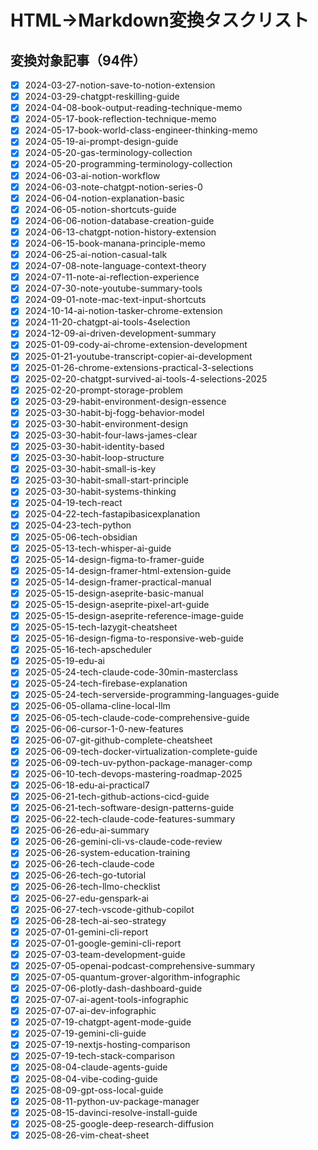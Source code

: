 # HTML→Markdown変換タスクリスト

## 変換対象記事（94件）

- [x] 2024-03-27-notion-save-to-notion-extension
- [x] 2024-03-29-chatgpt-reskilling-guide
- [x] 2024-04-08-book-output-reading-technique-memo
- [x] 2024-05-17-book-reflection-technique-memo
- [x] 2024-05-17-book-world-class-engineer-thinking-memo
- [x] 2024-05-19-ai-prompt-design-guide
- [x] 2024-05-20-gas-terminology-collection
- [x] 2024-05-20-programming-terminology-collection
- [x] 2024-06-03-ai-notion-workflow
- [x] 2024-06-03-note-chatgpt-notion-series-0
- [x] 2024-06-04-notion-explanation-basic
- [x] 2024-06-05-notion-shortcuts-guide
- [x] 2024-06-06-notion-database-creation-guide
- [x] 2024-06-13-chatgpt-notion-history-extension
- [x] 2024-06-15-book-manana-principle-memo
- [x] 2024-06-25-ai-notion-casual-talk
- [x] 2024-07-08-note-language-context-theory
- [x] 2024-07-11-note-ai-reflection-experience
- [x] 2024-07-30-note-youtube-summary-tools
- [x] 2024-09-01-note-mac-text-input-shortcuts
- [x] 2024-10-14-ai-notion-tasker-chrome-extension
- [x] 2024-11-20-chatgpt-ai-tools-4selection
- [x] 2024-12-09-ai-driven-development-summary
- [x] 2025-01-09-cody-ai-chrome-extension-development
- [x] 2025-01-21-youtube-transcript-copier-ai-development
- [x] 2025-01-26-chrome-extensions-practical-3-selections
- [x] 2025-02-20-chatgpt-survived-ai-tools-4-selections-2025
- [x] 2025-02-20-prompt-storage-problem
- [x] 2025-03-29-habit-environment-design-essence
- [x] 2025-03-30-habit-bj-fogg-behavior-model
- [x] 2025-03-30-habit-environment-design
- [x] 2025-03-30-habit-four-laws-james-clear
- [x] 2025-03-30-habit-identity-based
- [x] 2025-03-30-habit-loop-structure
- [x] 2025-03-30-habit-small-is-key
- [x] 2025-03-30-habit-small-start-principle
- [x] 2025-03-30-habit-systems-thinking
- [x] 2025-04-19-tech-react
- [x] 2025-04-22-tech-fastapibasicexplanation
- [x] 2025-04-23-tech-python
- [x] 2025-05-06-tech-obsidian
- [x] 2025-05-13-tech-whisper-ai-guide
- [x] 2025-05-14-design-figma-to-framer-guide
- [x] 2025-05-14-design-framer-html-extension-guide
- [x] 2025-05-14-design-framer-practical-manual
- [x] 2025-05-15-design-aseprite-basic-manual
- [x] 2025-05-15-design-aseprite-pixel-art-guide
- [x] 2025-05-15-design-aseprite-reference-image-guide
- [x] 2025-05-15-tech-lazygit-cheatsheet
- [x] 2025-05-16-design-figma-to-responsive-web-guide
- [x] 2025-05-16-tech-apscheduler
- [x] 2025-05-19-edu-ai
- [x] 2025-05-24-tech-claude-code-30min-masterclass
- [x] 2025-05-24-tech-firebase-explanation
- [x] 2025-05-24-tech-serverside-programming-languages-guide
- [x] 2025-06-05-ollama-cline-local-llm
- [x] 2025-06-05-tech-claude-code-comprehensive-guide
- [x] 2025-06-06-cursor-1-0-new-features
- [x] 2025-06-07-git-github-complete-cheatsheet
- [x] 2025-06-09-tech-docker-virtualization-complete-guide
- [x] 2025-06-09-tech-uv-python-package-manager-comp
- [x] 2025-06-10-tech-devops-mastering-roadmap-2025
- [x] 2025-06-18-edu-ai-practical7
- [x] 2025-06-21-tech-github-actions-cicd-guide
- [x] 2025-06-21-tech-software-design-patterns-guide
- [x] 2025-06-22-tech-claude-code-features-summary
- [x] 2025-06-26-edu-ai-summary
- [x] 2025-06-26-gemini-cli-vs-claude-code-review
- [x] 2025-06-26-system-education-training
- [x] 2025-06-26-tech-claude-code
- [x] 2025-06-26-tech-go-tutorial
- [x] 2025-06-26-tech-llmo-checklist
- [x] 2025-06-27-edu-genspark-ai
- [x] 2025-06-27-tech-vscode-github-copilot
- [x] 2025-06-28-tech-ai-seo-strategy
- [x] 2025-07-01-gemini-cli-report
- [x] 2025-07-01-google-gemini-cli-report
- [x] 2025-07-03-team-development-guide
- [x] 2025-07-05-openai-podcast-comprehensive-summary
- [x] 2025-07-05-quantum-grover-algorithm-infographic
- [x] 2025-07-06-plotly-dash-dashboard-guide
- [x] 2025-07-07-ai-agent-tools-infographic
- [x] 2025-07-07-ai-dev-infographic
- [x] 2025-07-19-chatgpt-agent-mode-guide
- [x] 2025-07-19-gemini-cli-guide
- [x] 2025-07-19-nextjs-hosting-comparison
- [x] 2025-07-19-tech-stack-comparison
- [x] 2025-08-04-claude-agents-guide
- [x] 2025-08-04-vibe-coding-guide
- [x] 2025-08-09-gpt-oss-local-guide
- [x] 2025-08-11-python-uv-package-manager
- [x] 2025-08-15-davinci-resolve-install-guide
- [x] 2025-08-25-google-deep-research-diffusion
- [x] 2025-08-26-vim-cheat-sheet
